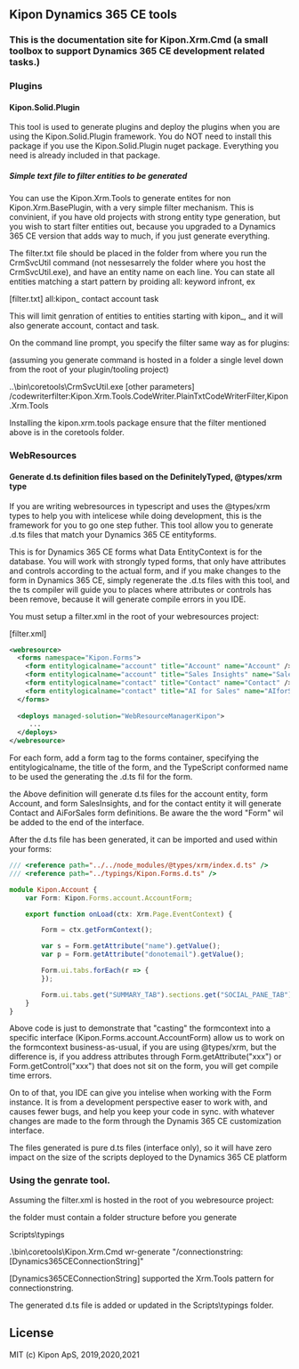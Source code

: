 ## Kipon Dynamics 365 CE tools

### This is the documentation site for Kipon.Xrm.Cmd (a small toolbox to support Dynamics 365 CE development related tasks.)

### Plugins
#### Kipon.Solid.Plugin
This tool is used to generate plugins and deploy the plugins when you are using the Kipon.Solid.Plugin framework. You do NOT need to install this package if you use the
Kipon.Solid.Plugin nuget package. Everything you need is already included in that package. 

##### Simple text file to filter entities to be generated
You can use the Kipon.Xrm.Tools to generate entites for non Kipon.Xrm.BasePlugin, with a very simple filter mechanism. This is convinient, if you have old projects
with strong entity type generation, but you wish to start filter entities out, because you upgraded to a Dynamics 365 CE version that adds way to much, if you just generate everything.

The filter.txt file should be placed in the folder from where you run the CrmSvcUtil command (not nessesarrely the folder where you host the CrmSvcUtil.exe), 
and have an entity name on each line. You can state all entities matching a start pattern
by proiding all: keyword infront, ex

[filter.txt]
all:kipon_
contact
account
task

This will limit genration of entities to entities starting with kipon_, and it will also generate account, contact and task.

On the command line prompt, you specify the filter same way as for plugins:

(assuming you generate command is hosted in a folder a single level down from the root of your plugin/tooling project)

..\bin\coretools\CrmSvcUtil.exe  [other parameters] /codewriterfilter:Kipon.Xrm.Tools.CodeWriter.PlainTxtCodeWriterFilter,Kipon.Xrm.Tools

Installing the kipon.xrm.tools package ensure that the filter mentioned above is in the coretools folder.

### WebResources

#### Generate d.ts definition files based on the DefinitelyTyped, @types/xrm type
If you are writing webresources in typescript and uses the @types/xrm types to help you with intelicese while doing development, this is the framework for you to go one step futher.
This tool allow you to generate .d.ts files that match your Dynamics 365 CE entityforms.

This is for Dynamics 365 CE forms what Data EntityContext is for the database. You will work with strongly typed forms, that only have attributes and controls according to the actual form,
and if you make changes to the form in Dynamics 365 CE, simply regenerate the .d.ts files with this tool, and the ts compiler will guide you to places where attributes or controls has been remove,
because it will generate compile errors in you IDE.

You must setup a filter.xml in the root of your webresources project:

[filter.xml]
```xml
<webresource>
  <forms namespace="Kipon.Forms">
    <form entitylogicalname="account" title="Account" name="Account" />
    <form entitylogicalname="account" title="Sales Insights" name="SalesInsights" />
    <form entitylogicalname="contact" title="Contact" name="Contact" />
    <form entitylogicalname="contact" title="AI for Sales" name="AIforSales" />
  </forms>
  
  <deploys managed-solution="WebResourceManagerKipon">
     ...
  </deploys>
</webresource>
```
For each form, add a form tag to the forms container, specifying the entitylogicalname, the title of the form, and the TypeScript conformed name to be used the generating the .d.ts fil for the form.

the Above definition will generate d.ts files for the account entity, form Account, and form SalesInsights, and for the contact entity it will generate Contact and AiForSales form definitions.
Be aware the the word "Form" wil be added to the end of the interface.

After the d.ts file has been generated, it can be imported and used within your forms:

```typescript
/// <reference path="../../node_modules/@types/xrm/index.d.ts" />
/// <reference path="../typings/Kipon.Forms.d.ts" />

module Kipon.Account {
    var Form: Kipon.Forms.account.AccountForm;

    export function onLoad(ctx: Xrm.Page.EventContext) {

        Form = ctx.getFormContext();

        var s = Form.getAttribute("name").getValue();
        var p = Form.getAttribute("donotemail").getValue();

        Form.ui.tabs.forEach(r => {
        });

        Form.ui.tabs.get("SUMMARY_TAB").sections.get("SOCIAL_PANE_TAB").setVisible(false);
    }
}
```
Above code is just to demonstrate that "casting" the formcontext into a specific interface (Kipon.Forms.account.AccountForm) allow us to work on the formcontext business-as-usual, if you
are using @types/xrm, but the difference is, if you address attributes through Form.getAttribute("xxx") or Form.getControl("xxx") that does not sit on the form, you will get compile time errors.

On to of that, you IDE can give you intelise when working with the Form instance. It is from a development perspective easer to work with, and causes fewer bugs, and help you keep your code in sync.
with whatever changes are made to the form through the Dynamis 365 CE customization interface.

The files generated is pure d.ts files (interface only), so it will have zero impact on the size of the scripts deployed to the Dynamics 365 CE platform

### Using the genrate tool.

Assuming the filter.xml is hosted in the root of you webresource project:

the folder must contain a folder structure before you generate

Scripts\typings

.\bin\coretools\Kipon.Xrm.Cmd wr-generate "/connectionstring:[Dynamics365CEConnectionString]"

[Dynamics365CEConnectionString] supported the Xrm.Tools pattern for connectionstring.

The generated d.ts file is added or updated in the Scripts\typings folder.


## License 
MIT (c) Kipon ApS, 2019,2020,2021